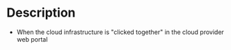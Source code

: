 # Description
- When the cloud infrastructure is "clicked together" in the cloud provider web portal